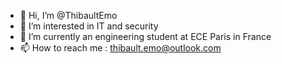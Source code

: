 - 👋 Hi, I’m @ThibaultEmo
- 👀 I’m interested in IT and security
- 🌱 I’m currently an engineering student at ECE Paris in France
- 📫 How to reach me : thibault.emo@outlook.com

<!---
ThibaultEmo/ThibaultEmo is a ✨ special ✨ repository because its `README.md` (this file) appears on your GitHub profile.
You can click the Preview link to take a look at your changes.
--->
